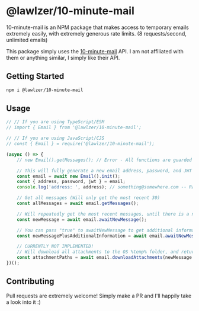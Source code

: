 # @lawlzer/10-minute-mail

10-minute-mail is an NPM package that makes access to temporary emails extremely easily, with extremely generous rate limits. (8 requests/second, unlimited emails)

This package simply uses the [10-minute-mail](https://docs.mail.gw) API. I am not affiliated with them or anything similar, I simply like their API.

## Getting Started

```bash
npm i @lawlzer/10-minute-mail
```

## Usage

```typescript
// // If you are using TypeScript/ESM
// import { Email } from '@lawlzer/10-minute-mail';

// // If you are using JavaScript/CJS
// const { Email } = require('@lawlzer/10-minute-mail');

(async () => {
	// new Email().getMessages(); // Error - All functions are guarded and fully type-safe, to ensure init() has been called first.

	// This will fully generate a new email address, password, and JWT (for the API).
	const email = await new Email().init();
	const { address, password, jwt } = email;
	console.log('address: ', address); // something@somewhere.com -- Randomly generated email address.

	// Get all messages (Will only get the most recent 30)
	const allMessages = await email.getMessages();

	// Will repeatedly get the most recent messages, until there is a new one. Will try for 1 minute at most.
	const newMessage = await email.awaitNewMessage();

	// You can pass "true" to awaitNewMessage to get additional information about the message (cc, bcc, lots of additional stuff)
	const newMessagePlusAdditionalInformation = await email.awaitNewMessage(true);

	// CURRENTLY NOT IMPLEMENTED!
	// Will download all attachments to the OS %temp% folder, and return an array of paths to each attachment.
	const attachmentPaths = await email.downloadAttachments(newMessage.id);
})();
```

## Contributing

Pull requests are extremely welcome! Simply make a PR and I'll happily take a look into it :)
